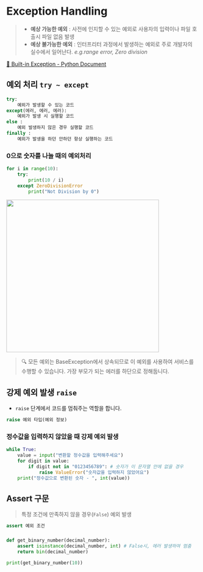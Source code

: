 # Exception Handling
> - **예상 가능한 예외** : 사전에 인지할 수 있는 예외로 사용자의 입력이나 파일 호출시 파일 없음 발생
> - **예상 불가능한 예외** : 인터프리터 과정에서 발생하는 예외로 주로 개발자의 실수에서 일어난다. _e.g.range error, Zero division_

[🔗 Built-in Exception - Python Document](https://docs.python.org/ko/3.11/library/exceptions.html#bltin-exceptions)

## 예외 처리 `try ~ except`
```py
try:
	예외가 발생할 수 있는 코드
except(에러, 에러, 에러):
	예외가 발생 시 실행할 코드
else :
	예외 발생하지 않은 경우 실행할 코드
finally : 
	예외가 발생을 하던 안하던 항상 실행하는 코드
```

### 0으로 숫자를 나눌 때의 예외처리
```py
for i in range(10):
    try:
        print(10 / i)
    except ZeroDivisionError
        print("Not Division by 0")
```

<img src="https://user-images.githubusercontent.com/55238671/212086234-91929d29-6587-4b7e-a0f8-f17dc40937b9.png" width=400>

> 🔍 모든 예외는 BaseException에서 상속되므로 이 예외를 사용하여 서비스를 수행할 수 있습니다. 
가장 부모가 되는 에러를 하단으로 정해둡니다.

## 강제 예외 발생 `raise`
- `raise` 단계에서 코드를 멈춰주는 역할을 합니다.
```py
raise 예외 타입(예외 정보)
```

### 정수값을 입력하지 않았을 때 강제 예외 발생
```py
while True:
    value = input("변환할 정수값을 입력해주세요")
    for digit in value:
        if digit not in "0123456789": # 숫자가 이 문자열 안에 없을 경우
            raise ValueError("숫자값을 입력하지 않았어요")
    print("정수값으로 변환된 숫자 - ", int(value))
```
## Assert 구문
> 특정 조건에 만족하지 않을 경우(`False`) 예외 발생

```py
assert 예외 조건
```

### 
```py
def get_binary_number(decimal_number):
    assert isinstance(decimal_number, int) # False시, 에러 발생하여 멈춤
    return bin(decimal_number)

print(get_binary_number(10))
```
